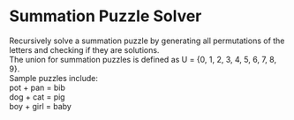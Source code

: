 Summation Puzzle Solver
=======================

Recursively solve a summation puzzle by generating all permutations of the letters and checking if they are solutions.<br>
The union for summation puzzles is defined as U = {0, 1, 2, 3, 4, 5, 6, 7, 8, 9}.<br>
Sample puzzles include:<br>
pot + pan = bib<br>
dog + cat = pig<br>
boy + girl = baby
